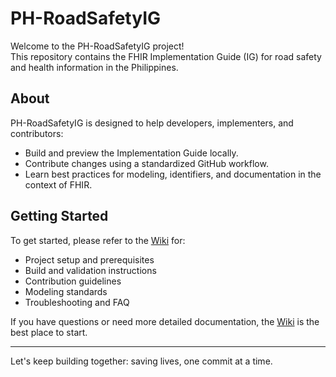 # PH-RoadSafetyIG

Welcome to the PH-RoadSafetyIG project!  
This repository contains the FHIR Implementation Guide (IG) for road safety and health information in the Philippines.

## About

PH-RoadSafetyIG is designed to help developers, implementers, and contributors:
- Build and preview the Implementation Guide locally.
- Contribute changes using a standardized GitHub workflow.
- Learn best practices for modeling, identifiers, and documentation in the context of FHIR.

## Getting Started

To get started, please refer to the [Wiki](https://github.com/UP-Manila-SILab/PH-RoadSafetyIG/wiki) for:
- Project setup and prerequisites
- Build and validation instructions
- Contribution guidelines
- Modeling standards
- Troubleshooting and FAQ

If you have questions or need more detailed documentation, the [Wiki](https://github.com/UP-Manila-SILab/PH-RoadSafetyIG/wiki) is the best place to start.

---

Let's keep building together: saving lives, one commit at a time.
